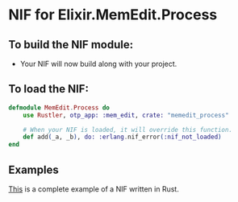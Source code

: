 # NIF for Elixir.MemEdit.Process

## To build the NIF module:

- Your NIF will now build along with your project.

## To load the NIF:

```elixir
defmodule MemEdit.Process do
    use Rustler, otp_app: :mem_edit, crate: "memedit_process"

    # When your NIF is loaded, it will override this function.
    def add(_a, _b), do: :erlang.nif_error(:nif_not_loaded)
end
```

## Examples

[This](https://github.com/hansihe/NifIo) is a complete example of a NIF written in Rust.
